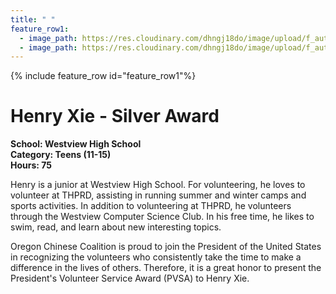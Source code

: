 ```yaml
---
title: " "
feature_row1:
  - image_path: https://res.cloudinary.com/dhngj18do/image/upload/f_auto,q_auto/v1/images/pvsa/2024_Henry_Xie
  - image_path: https://res.cloudinary.com/dhngj18do/image/upload/f_auto,q_auto/v1/images/activities/year_2024
---
```


{% include feature_row id="feature_row1"%}

# Henry Xie - Silver Award

**School: Westview High School**  
**Category: Teens (11-15)**  
**Hours: 75**  

Henry is a junior at Westview High School. For volunteering, he loves to volunteer at THPRD, assisting in running summer and winter camps and sports activities. In addition to volunteering at THPRD, he volunteers through the Westview Computer Science Club. In his free time, he likes to swim, read, and learn about new interesting topics.

Oregon Chinese Coalition is proud to join the President of the United States in recognizing the volunteers who consistently take the time to make a difference in the lives of others. Therefore, it is a great honor to present the President's Volunteer Service Award (PVSA) to Henry Xie.
